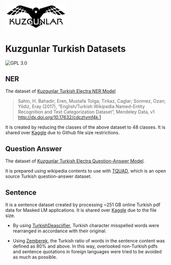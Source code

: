 <img src="header_background.jpg" height ="38%" width="38%"></img> 

# Kuzgunlar Turkish Datasets

![GPL 3.0](https://img.shields.io/badge/license-GPLv3-red.svg)

## NER
  The dataset of [Kuzgunlar Turkish Electra NER Model](https://huggingface.co/kuzgunlar/electra-turkish-ner)
  
> Sahin, H. Bahadir; Eren, Mustafa Tolga; Tirkaz, Caglar; Sonmez, Ozan; Yildiz, Eray (2017), “English/Turkish Wikipedia Named-Entity Recognition and Text Categorization Dataset”, Mendeley Data, v1 http://dx.doi.org/10.17632/cdcztymf4k.1
  
It is created by reducing the classes of the above dataset to 48 classes. It is shared over [Kaggle](https://www.kaggle.com/behcetsenturk/shrinked-twnertc-turkish-ner-data-by-kuzgunlar) due to Github file size restrictions.

## Question Answer
The dataset of [Kuzgunlar Turkish Electra Question-Answer Model](https://huggingface.co/kuzgunlar/electra-turkish-qa).
  
It is prepared using wikipedia contents to use with [TQUAD](https://github.com/TQuad/turkish-nlp-qa-dataset), which is an open source Turkish question-answer dataset.


## Sentence

It is a sentence dataset created by processing ~251 GB online Turkish pdf data for Masked LM applications. It is shared over [Kaggle](https://www.kaggle.com/rootofarch/kuzgunlar-acikhack-tr-sentence) due to the file size.

 - By using [TurkishDeasciifier](https://github.com/StarlangSoftware/TurkishDeasciifier), Turkish character misspelled words were rearranged in accordance with their original.

 - Using [Zemberek](https://github.com/ahmetaa/zemberek-nlp), the Turkish ratio of words in the sentence content was defined as 80% and above. In this way, overlooked non-Turkish pdfs and sentence quotations in foreign languages were tried to be avoided as much as possible.
